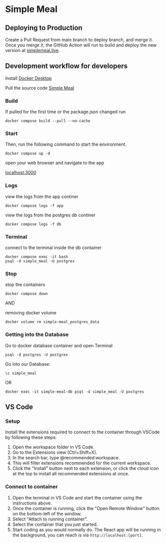 # Simple Meal

## Deploying to Production

Create a Pull Request from main branch to deploy branch, and merge it. Once you merge it, the GitHub Action will run to build and deploy the new version at [simplemeal.live](https://simplemeal.live/).

## Development workflow for developers

Install [Docker Desktop](https://www.docker.com/products/docker-desktop/)

Pull the source code [Simple Meal](https://github.com/FYDP-Team1/Simple-Meal)

### Build 

If pulled for the first time or the package.json changed run

`docker compose build --pull --no-cache`

### Start

Then, run the following command to start the environment.

`docker compose up -d`

open your web browser and navigate to the app

[localhost:3000](http://localhost:3000)


### Logs

view the logs from the app continer

`docker compose logs -f app`

view the logs from the postgres db continer

`docker compose logs -f db`

### Terminal

connect to the terminal inside the db container

```
docker compose exec -it bash
psql -d simple_meal -U postgres
```

### Stop

stop the containers

`docker compose down`

AND 

removing docker volume

`docker volume rm simple-meal_postgres_data`

### Getting into the Database

Go to docker database container and open Terminal

`psql -d postgres -U postgres`

Go into our Database:

`\c simple_meal`

OR

`docker exec -it simple-meal-db psql -d simple_meal -U postgres`

## VS Code

### Setup

Install the extensions required to connect to the container through VSCode by following these steps:

1. Open the workspace folder in VS Code.
2. Go to the Extensions view (Ctrl+Shift+X).
3. In the search bar, type @recommended:workspace.
4. This will filter extensions recommended for the current workspace.
5. Click the "Install" button next to each extension, or click the cloud icon at the top to install all recommended extensions at once.

### Connect to container

1. Open the terminal in VS Code and start the container using the instructions above.
2. Once the container is running, click the "Open Remote Window" button on the bottom-left of the window.
3. Select "Attach to running container".
4. Select the container that you just started.
5. Start coding as you would normally do. The React app will be running in the background, you can reach is via `http://localhost:[port]`.
